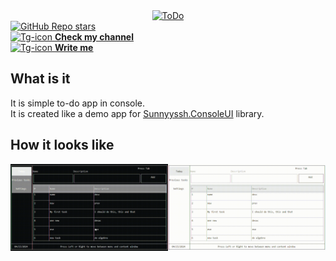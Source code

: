 <div align="center">
    <a href="https://github.com/sunnyyssh/ToDoApp">
        <img src="https://readme-typing-svg.herokuapp.com?font=Fira+Code&weight=200&size=30&duration=1000&pause=5000&color=7663AE&background=37254228&center=true&vCenter=true&random=false&width=500&height=60&lines=ToDo" alt="ToDo" />
    </a>
</div>

<a href="https://github.com/sunnyyssh/Sunnyyssh.ConsoleUI">
    <img alt="GitHub Repo stars" src="https://img.shields.io/github/stars/sunnyyssh/ToDoApp">
</a><br/>

<a href="https://t.me/vowtostrive">
    <img src="https://www.svgrepo.com/show/452115/telegram.svg" width="15" alt="Tg-icon"/> 
    <u><b>Check my channel</b></u>
</a>

<br/>

<a href="https://t.me/sunnyyssh">
    <img src="https://www.svgrepo.com/show/452115/telegram.svg" width="15" alt="Tg-icon"/> 
    <u><b>Write me</b></u>
</a>

<h2>What is it</h2>
It is simple to-do app in console.
<br/>
It is created like a demo app for <a href="https://github.com/sunnyyssh/Sunnyyssh.ConsoleUI"><u>Sunnyyssh.ConsoleUI</u></a> library.

<h2>How it looks like</h2>
<img src=".\docs\dark-theme-demo.gif" width="50%"/><img src=".\docs\light-theme-demo.gif" width="50%"/>